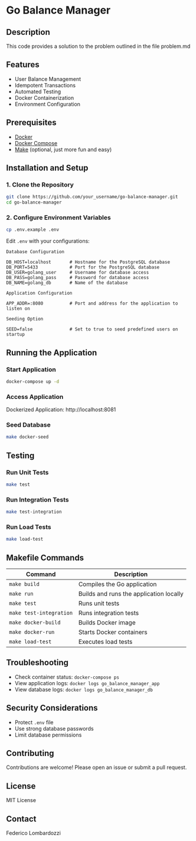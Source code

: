 # Go Balance Manager

## Description

This code provides a solution to the problem outlined in the file problem.md

## Features

- User Balance Management
- Idempotent Transactions
- Automated Testing
- Docker Containerization
- Environment Configuration

## Prerequisites

- [Docker](https://www.docker.com/get-started)
- [Docker Compose](https://docs.docker.com/compose/install/)
- [Make](https://www.gnu.org/software/make/) (optional, just more fun and easy)

## Installation and Setup

### 1. Clone the Repository

```bash
git clone https://github.com/your_username/go-balance-manager.git
cd go-balance-manager
```

### 2. Configure Environment Variables

```bash
cp .env.example .env
```

Edit `.env` with your configurations:

```env
Database Configuration

DB_HOST=localhost       # Hostname for the PostgreSQL database
DB_PORT=5433            # Port for the PostgreSQL database
DB_USER=golang_user     # Username for database access
DB_PASS=golang_pass     # Password for database access
DB_NAME=golang_db       # Name of the database

Application Configuration

APP_ADDR=:8080          # Port and address for the application to listen on

Seeding Option

SEED=false              # Set to true to seed predefined users on startup
```

## Running the Application

### Start Application

```bash
docker-compose up -d
```

### Access Application

Dockerized Application: http://localhost:8081

### Seed Database

```bash
make docker-seed
```

## Testing

### Run Unit Tests

```bash
make test
```

### Run Integration Tests

```bash
make test-integration
```

### Run Load Tests

```bash
make load-test
```

## Makefile Commands

| Command | Description |
|---------|-------------|
| `make build` | Compiles the Go application |
| `make run` | Builds and runs the application locally |
| `make test` | Runs unit tests |
| `make test-integration` | Runs integration tests |
| `make docker-build` | Builds Docker image |
| `make docker-run` | Starts Docker containers |
| `make load-test` | Executes load tests |

## Troubleshooting

- Check container status: `docker-compose ps`
- View application logs: `docker logs go_balance_manager_app`
- View database logs: `docker logs go_balance_manager_db`

## Security Considerations

- Protect `.env` file
- Use strong database passwords
- Limit database permissions

## Contributing

Contributions are welcome! Please open an issue or submit a pull request.

## License

MIT License

## Contact

Federico Lombardozzi
